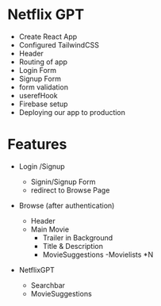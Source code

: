 # Netflix GPT

- Create React App
- Configured TailwindCSS
- Header
- Routing of app
- Login Form
- Signup Form
- form validation
- userefHook
- Firebase setup
- Deploying our app to production

# Features

- Login /Signup
   - Signin/Signup Form
   - redirect to Browse Page

- Browse (after authentication)
  - Header
  - Main Movie
      - Trailer in Background
      - Title & Description
      - MovieSuggestions
         -Movielists *N

- NetflixGPT
  - Searchbar
  - MovieSuggestions

